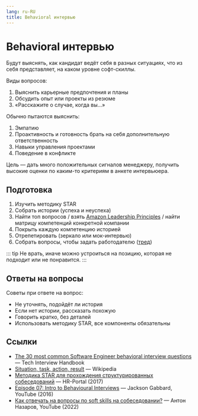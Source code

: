 ```yaml
---
lang: ru-RU
title: Behavioral интервью
---
```

# Behavioral интервью

Будут выяснять, как кандидат ведёт себя в разных ситуациях, что из себя представляет, на каком уровне софт-скиллы.

Виды вопросов:
1. Выяснить карьерные предпочтения и планы
1. Обсудить опыт или проекты из резюме
1. «Расскажите о случае, когда вы...»

Обычно пытаются выяснить:
1. Эмпатию
1. Проактивность и готовность брать на себя дополнительную ответственность
1. Навыки управления проектами
1. Поведение в конфликте

Цель — дать много положительных сигналов менеджеру, получить высокие оценки по каким-то критериям в анкете интервьюера.

## Подготовка

1. Изучить методику STAR
1. Собрать истории (успеха и неуспеха)
1. Найти топ вопросов / взять [Amazon Leadership Principles](https://www.amazon.jobs/en-gb/principles) / найти матрицу компетенций конкретной компании
1. Покрыть каждую компетенцию историей
1. Отрепетировать (зеркало или мок-интервью)
1. Собрать вопросы, чтобы задать работодателю ([тред](https://vas3k.club/post/11645/))

::: tip
Не врать, иначе можно устроиться на позицию, которая не подходит или не понравится.
:::

## Ответы на вопросы

Советы при ответе на вопрос:
- Не уточнять, подойдёт ли история
- Если нет истории, рассказать похожую
- Говорить кратко, без деталей
- Использовать методику STAR, все компоненты обязательны

## Ссылки
- [The 30 most common Software Engineer behavioral interview questions](https://www.techinterviewhandbook.org/behavioral-interview-questions/) — Tech Interview Handbook
- [Situation, task, action, result](https://en.wikipedia.org/wiki/Situation,_task,_action,_result) — Wikipedia
- [Методика STAR для прохождения структурированных собеседований](https://hr-portal.ru/story/metodika-star-dlya-prohozhdeniya-strukturirovannyh-sobesedovaniy) — HR-Portal (2017)
- [Episode 07: Intro to Behavioural Interviews](https://www.youtube.com/watch?v=PJKYqLP6MRE) — Jackson Gabbard, YouTube (2016)
- [Как отвечать на вопросы по soft skills на собеседовании?](https://www.youtube.com/watch?v=qaewj76Tvwg) — Антон Назаров, YouTube (2022)
